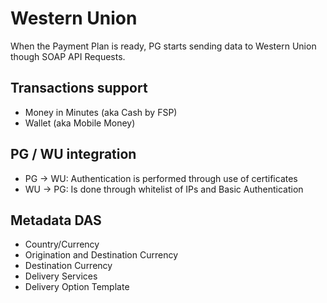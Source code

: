 # Western Union

When the Payment Plan is ready, PG starts sending data to Western Union though SOAP API Requests.

## Transactions support

- Money in Minutes (aka Cash by FSP)
- Wallet (aka Mobile Money)


## PG / WU integration

- PG -> WU: Authentication is performed through use of certificates
- WU -> PG: Is done through whitelist of IPs and Basic Authentication


## Metadata DAS

- Country/Currency
- Origination and Destination Currency
- Destination Currency
- Delivery Services
- Delivery Option Template
